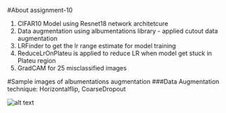 #About assignment-10
1. CIFAR10 Model using Resnet18 network architetcure
2. Data augmentation using albumentations library - applied cutout data augmentation
3. LRFinder to get the lr range estimate for model training
4. ReduceLrOnPlateu is applied to reduce LR when model get stuck in Plateu region
5. GradCAM for 25 misclassified images

#Sample images of albumentations augmentation
###Data Augmentation technique: Horizontalflip, CoarseDropout


![alt text](https://drive.google.com/drive/u/0/folders/1VaXU1KfFND7RD1DgYu2r6qtFelRzY7bP)

